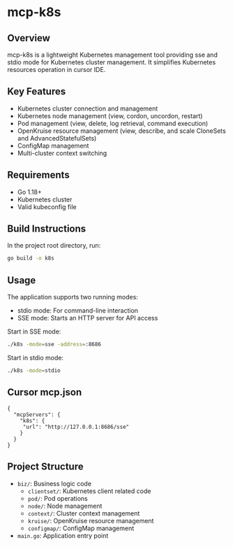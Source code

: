 # mcp-k8s

## Overview
mcp-k8s is a lightweight Kubernetes management tool providing sse and stdio mode for Kubernetes cluster management. It simplifies Kubernetes resources operation in cursor IDE.

## Key Features
- Kubernetes cluster connection and management
- Kubernetes node management (view, cordon, uncordon, restart)
- Pod management (view, delete, log retrieval, command execution)
- OpenKruise resource management (view, describe, and scale CloneSets and AdvancedStatefulSets)
- ConfigMap management
- Multi-cluster context switching

## Requirements
- Go 1.18+
- Kubernetes cluster
- Valid kubeconfig file

## Build Instructions
In the project root directory, run:
```bash
go build -o k8s
```

## Usage
The application supports two running modes:
- stdio mode: For command-line interaction
- SSE mode: Starts an HTTP server for API access

Start in SSE mode:
```bash
./k8s -mode=sse -address=:8686
```

Start in stdio mode:
```bash
./k8s -mode=stdio
```

## Cursor mcp.json
```
{
  "mcpServers": {
    "k8s": {
     "url": "http://127.0.0.1:8686/sse"
    }
  }
}
```

## Project Structure
- `biz/`: Business logic code
  - `clientset/`: Kubernetes client related code
  - `pod/`: Pod operations
  - `node/`: Node management
  - `context/`: Cluster context management
  - `kruise/`: OpenKruise resource management
  - `configmap/`: ConfigMap management
- `main.go`: Application entry point

